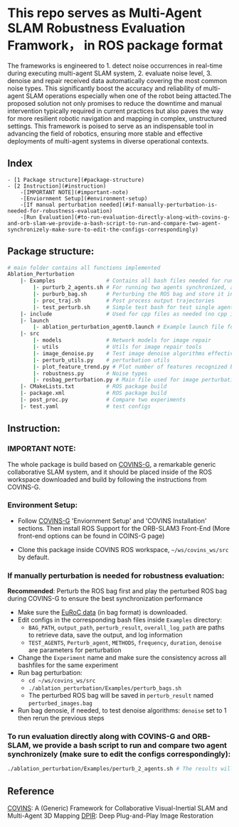# This repo serves as Multi-Agent SLAM Robustness Evaluation Framwork， in ROS package format
The frameworks is engineered to 1. detect noise occurrences in real-time during executing multi-agent SLAM system, 2. evaluate noise level, 3. denoise and repair received data automatically covering the most common noise types. This significantly boost the accuracy and reliability of multi-agent SLAM operations especially when one of the robot being attacted.The proposed solution not only promises to reduce the downtime and manual intervention typically required in current practices but also paves the way for more resilient robotic navigation and mapping in complex, unstructured settings. This framework is poised to serve as an indispensable tool in advancing the field of robotics, ensuring more stable and effective deployments of multi-agent systems in diverse operational contexts. 

## Index
    - [1 Package structure](#package-structure)
    - [2 Instruction](#instruction)
        -[IMPORTANT NOTE](#important-note)
        -[Enviornment Setup](#environment-setup)
        -[If manual perturbation needed](#if-manually-perturbation-is-needed-for-robustness-evaluation)
        -[Run Evaluation](#to-run-evaluation-directly-along-with-covins-g-and-orb-slam-we-provide-a-bash-script-to-run-and-compare-two-agent-synchronizely-make-sure-to-edit-the-configs-correspondingly)

## Package structure: 

```bash
# main folder contains all functions implemented 
Ablation_Perturbation
    |- Examples                # Contains all bash files needed for running the evaluation conveniently
        |- purturb_2_agents.sh # For running two agents synchronized, apply perturbation as needed
        |- purburb_bag.sh      # Perturbing the ROS bag and store it in with format bag or images
        |- proc_traj.sh        # Post process output trajectories
        |- test_perturb.sh     # Simple test bash for test single agent perturbation
    |- include                 # Used for cpp files as needed (no cpp implementation here)
    |- launch
        |- ablation_perturbation_agent0.launch # Example launch file for perturbation (Not completed)
    |- src 
        |- models              # Network models for image repair
        |- utils               # Utils for image repair tools
        |- image_denoise.py    # Test image denoise algorithms effectiveness
        |- perturb_utils.py    # perturbation utils
        |- plot_feature_trend.py # Plot number of features recognized by ORB-SLAM for evaluation
        |- robustness.py       # Noise types
        |- rosbag_perturbation.py # Main file used for image perturbation
    |- CMakeLists.txt          # ROS package build
    |- package.xml             # ROS package build
    |- post_proc.py            # Compare two experiments
    |- test.yaml               # test configs
```


## Instruction: 
### IMPORTANT NOTE: 
The whole package is build based on [COVINS-G](https://github.com/VIS4ROB-lab/covins), a remarkable generic collaborative SLAM system, and it should be placed inside of the ROS workspace downloaded and build by following the instructions from COVINS-G. <br />
### Environment Setup: 
* Follow [COVINS-G](https://github.com/VIS4ROB-lab/covins) 'Enviornment Setup' and 'COVINS Installation' sections. Then install ROS Support for the ORB-SLAM3 Front-End (More front-end options can be found in COINS-G page)

* Clone this package inside COVINS ROS workspace, ```~/ws/covins_ws/src``` by default. 

### If manually perturbation is needed for robustness evaluation:  
**Recommended**: Perturb the ROS bag first and play the perturbed ROS bag during COVINS-G to ensure the best synchronization performance
* Make sure the [EuRoC data](https://projects.asl.ethz.ch/datasets/doku.php?id=kmavvisualinertialdatasets) (in bag format) is downloaded. 
* Edit configs in the corresponding bash files inside ```Examples``` directory: 
    * ```BAG_PATH```, ```output_path```, ```perturb_result```, ```overall_log_path``` are paths to retrieve data, save the output, and log information
    * ```TEST_AGENTS```, ```Perturb_agent```, ```METHODS```, ```frequency```, ```duration```, ```denoise``` are parameters for perturbation
* Change the ```Experiment``` name and make sure the consistency across all bashfiles for the same experiment
* Run bag perturbation: 
    * ``` cd ~/ws/covins_ws/src ```
    * ``` ./ablation_perturbation/Examples/perturb_bags.sh ```
    * The perturbed ROS bag will be saved in ```perturb_result``` named ```perturbed_images.bag```
* Run bag denosie, if needed, to test denoise algorithms: ```denoise``` set to 1 then rerun the previous steps

### To run evaluation directly along with COVINS-G and ORB-SLAM, we provide a bash script to run and compare two agent synchronizely (make sure to edit the configs correspondingly):
```bash
./ablation_perturbation/Examples/perturb_2_agents.sh # The results will be save in perturb_result
```
<a name="evaluation"></a>

## Reference
[COVINS](https://github.com/VIS4ROB-lab/covins): A (Generic) Framework for Collaborative Visual-Inertial SLAM and Multi-Agent 3D Mapping
[DPIR](https://github.com/cszn/DPIR): Deep Plug-and-Play Image Restoration

